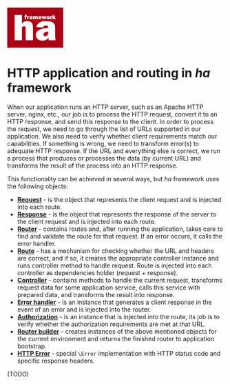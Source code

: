 ![ha framework](img/ha-logo.png "ha framework")

# HTTP application and routing in *ha* framework


When our application runs an HTTP server, such as an Apache HTTP server, nginx, etc., our job is to process the HTTP request, convert it to an HTTP response, and send this response to the client.  In order to process the request, we need to go through the list of URLs supported in our application. We also need to verify whether client requirements match our capabilities. If something is wrong, we need to transform error(s) to adequate HTTP response. If the URL and everything else is correct, we run a process that produces or processes the data (by current URL) and transforms the result of the process into an HTTP response. 

This functionality can be achieved in several ways, but *ha* framework uses the following objects:

- [**Request**](http-access/request.md) - is the object that represents the client request and is injected into each route.
- [**Response**](http-access/response.md) -  is the object that represents the response of the server to the client request and is injected into each route.
- [**Router**](http-access/route.md) - contains routes and, after running the application, takes care to find and validate the route for that request. If an error occurs, it calls the error handler.
- [**Route**](http-access/router.md) - has a mechanism for checking whether the URL and headers are correct, and if so, it creates the appropriate controller instance and runs controller method to handle request. Route is injected into each controller as dependencies holder (request + response).
- [**Controller**](http-access/controller.md) - contains methods to handle the current request, transforms request data for some application service, calls this service with prepared data, and transforms the result into response.
- [**Error handler**](http-access/error-handler.md) - is an instance that generates a client response in the event of an error and is injected into the router.
- [**Authorization**](http-access/authorization.md) - is an instance that is injected into the route, its job is to verify whether the authorization requirements are met at that URL.
- [**Router builder**](http-access/router-builder.md) - creates instances of the above mentioned objects for the current environment and returns the finished router to application bootstrap.
- [**HTTP Error**](http-access/errors.md) - special `\Error` implementation with HTTP status code and specific response headers.

(TODO)